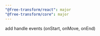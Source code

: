 ```yaml
---
"@free-transform/react": major
"@free-transform/core": major
---
```


add handle events (onStart, onMove, onEnd)
